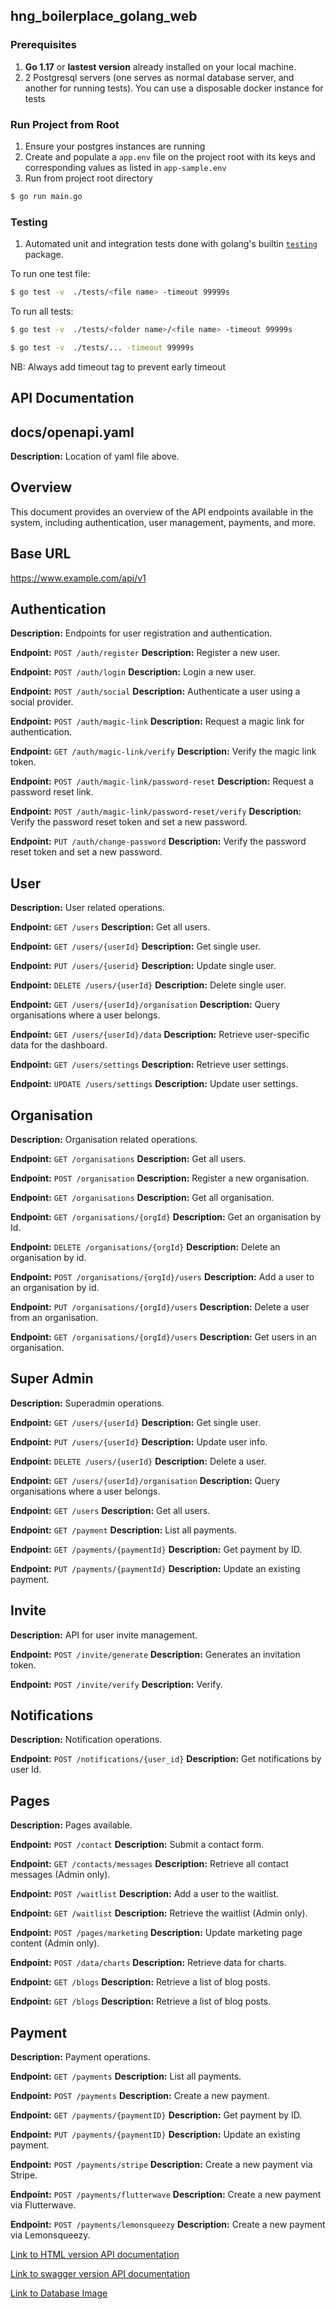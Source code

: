 ## hng_boilerplace_golang_web

### Prerequisites

1. **Go 1.17** or **lastest version** already installed on your local machine.
2. 2 Postgresql servers (one serves as normal database server, and another for running tests). You can use a disposable docker instance for tests

### Run Project from Root

1. Ensure your postgres instances are running
2. Create and populate a `app.env` file on the project root with its keys and corresponding values as listed in `app-sample.env`
3. Run from project root directory

```bash
$ go run main.go
```

### Testing

1. Automated unit and integration tests done with golang's builtin [`testing`](https://pkg.go.dev/testing) package.

To run one test file:

```bash
$ go test -v  ./tests/<file name> -timeout 99999s
```

To run all tests:

```bash
$ go test -v  ./tests/<folder name>/<file name> -timeout 99999s
```

```bash
$ go test -v  ./tests/... -timeout 99999s
```

NB: Always add timeout tag to prevent early timeout

## API Documentation

## docs/openapi.yaml
**Description:** Location of yaml file above.

## Overview

This document provides an overview of the API endpoints available in the system, including authentication, user management, payments, and more.

## Base URL

https://www.example.com/api/v1

## Authentication

**Description:** Endpoints for user registration and authentication.

**Endpoint:** `POST /auth/register` **Description:** Register a new user.

**Endpoint:** `POST /auth/login` **Description:** Login a new user.

**Endpoint:** `POST /auth/social` **Description:** Authenticate a user using a social provider.

**Endpoint:** `POST /auth/magic-link` **Description:** Request a magic link for authentication.

**Endpoint:** `GET /auth/magic-link/verify` **Description:** Verify the magic link token.

**Endpoint:** `POST /auth/magic-link/password-reset` **Description:** Request a password reset link.

**Endpoint:** `POST /auth/magic-link/password-reset/verify` **Description:** Verify the password reset token and set a new password.

**Endpoint:** `PUT /auth/change-password` **Description:** Verify the password reset token and set a new password.

## User

**Description:** User related operations.

**Endpoint:** `GET /users` **Description:** Get all users.

**Endpoint:** `GET /users/{userId}` **Description:** Get single user.

**Endpoint:** `PUT /users/{userid}` **Description:** Update single user.

**Endpoint:** `DELETE /users/{userId}` **Description:** Delete single user.

**Endpoint:** `GET /users/{userId}/organisation` **Description:** Query organisations where a user belongs.

**Endpoint:** `GET /users/{userId}/data` **Description:** Retrieve user-specific data for the dashboard.

**Endpoint:** `GET /users/settings` **Description:** Retrieve user settings.

**Endpoint:** `UPDATE /users/settings` **Description:** Update user settings.

## Organisation

**Description:** Organisation related operations.

**Endpoint:** `GET /organisations` **Description:** Get all users.

**Endpoint:** `POST /organisation` **Description:** Register a new organisation.

**Endpoint:** `GET /organisations` **Description:** Get all organisation.

**Endpoint:** `GET /organisations/{orgId}` **Description:** Get an organisation by Id.

**Endpoint:** `DELETE /organisations/{orgId}` **Description:** Delete an organisation by id.

**Endpoint:** `POST /organisations/{orgId}/users` **Description:** Add a user to an organisation by id.

**Endpoint:** `PUT /organisations/{orgId}/users` **Description:** Delete a user from an organisation.

**Endpoint:** `GET /organisations/{orgId}/users` **Description:** Get users in an organisation.

## Super Admin

**Description:** Superadmin operations.

**Endpoint:** `GET /users/{userId}` **Description:** Get single user.

**Endpoint:** `PUT /users/{userId}` **Description:** Update user info.

**Endpoint:** `DELETE /users/{userId}` **Description:** Delete a user.

**Endpoint:** `GET /users/{userId}/organisation` **Description:** Query organisations where a user belongs.

**Endpoint:** `GET /users` **Description:** Get all users.

**Endpoint:** `GET /payment` **Description:** List all payments.

**Endpoint:** `GET /payments/{paymentId}` **Description:** Get payment by ID.

**Endpoint:** `PUT /payments/{paymentId}` **Description:** Update an existing payment.

## Invite

**Description:** API for user invite management.

**Endpoint:** `POST /invite/generate` **Description:** Generates an invitation token.

**Endpoint:** `POST /invite/verify` **Description:** Verify.

## Notifications

**Description:** Notification operations.

**Endpoint:** `POST /notifications/{user_id}` **Description:** Get notifications by user Id.

## Pages

**Description:** Pages available.

**Endpoint:** `POST /contact` **Description:** Submit a contact form.

**Endpoint:** `GET /contacts/messages` **Description:** Retrieve all contact messages (Admin only).

**Endpoint:** `POST /waitlist` **Description:** Add a user to the waitlist.

**Endpoint:** `GET /waitlist` **Description:** Retrieve the waitlist (Admin only).

**Endpoint:** `POST /pages/marketing` **Description:** Update marketing page content (Admin only).

**Endpoint:** `POST /data/charts` **Description:** Retrieve data for charts.

**Endpoint:** `GET /blogs` **Description:** Retrieve a list of blog posts.

**Endpoint:** `GET /blogs` **Description:** Retrieve a list of blog posts.

## Payment

**Description:** Payment operations.

**Endpoint:** `GET /payments` **Description:** List all payments.

**Endpoint:** `POST /payments` **Description:** Create a new payment.

**Endpoint:** `GET /payments/{paymentID}` **Description:** Get payment by ID.

**Endpoint:** `PUT /payments/{paymentID}` **Description:** Update an existing payment.

**Endpoint:** `POST /payments/stripe` **Description:** Create a new payment via Stripe.

**Endpoint:** `POST /payments/flutterwave` **Description:** Create a new payment via Flutterwave.

**Endpoint:** `POST /payments/lemonsqueezy` **Description:** Create a new payment via Lemonsqueezy.

<p align="left"><a href="https://hng-task-three-pt7rk.ondigitalocean.app/" target="_blank">Link to HTML version API documentation</a><p>

<p align="left"><a href="https://app.swaggerhub.com/apis/HARYORTORLARH/hng-task3/1.0.0" target="_blank">Link to swagger version API documentation</a><p>

<p align="left"><a href="https://drive.google.com/file/d/1-8mI3JqCDoQGRMwzU1yFNEq5YAdPVD6r/view" target="_blank">Link to Database Image</a><p>
